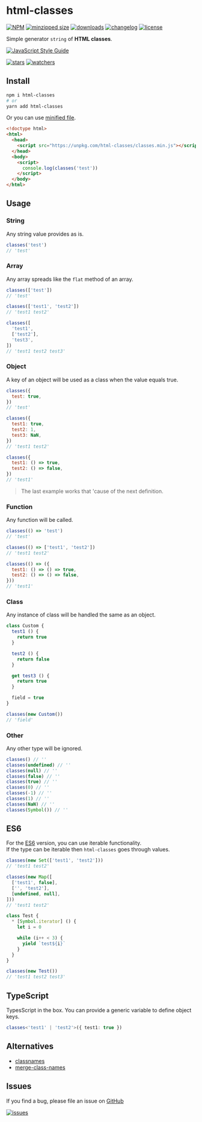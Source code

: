 # html-classes

[![NPM](https://img.shields.io/npm/v/html-classes.svg)](https://www.npmjs.com/package/html-classes)
[![minzipped size](https://img.shields.io/bundlephobia/minzip/html-classes)](https://bundlephobia.com/package/html-classes)
[![downloads](https://img.shields.io/npm/dm/html-classes.svg)](https://www.npmtrends.com/html-classes)
[![changelog](https://img.shields.io/badge/Changelog-⋮-brightgreen)](https://changelogs.xyz/html-classes)
[![license](https://img.shields.io/npm/l/html-classes)](https://github.com/d8corp/html-classes/blob/master/LICENSE)

Simple generator `string` of **HTML classes**.

[![JavaScript Style Guide](https://cdn.rawgit.com/standard/standard/master/badge.svg)](https://github.com/standard/standard)

[![stars](https://img.shields.io/github/stars/d8corp/html-classes?style=social)](https://github.com/d8corp/html-classes)
[![watchers](https://img.shields.io/github/watchers/d8corp/html-classes?style=social)](https://github.com/d8corp/html-classes)

## Install

```bash
npm i html-classes
# or
yarn add html-classes
```

Or you can use [minified file](https://github.com/d8corp/html-classes/blob/master/lib/classes.min.js).
```html
<!doctype html>
<html>
  <head>
    <script src="https://unpkg.com/html-classes/classes.min.js"></script>
  </head>
  <body>
    <script>
      console.log(classes('test'))
    </script>
  </body>
</html>
```

## Usage

### String

Any string value provides as is.
```javascript
classes('test')
// 'test'
```

### Array

Any array spreads like the `flat` method of an array.
```javascript
classes(['test'])
// 'test'

classes(['test1', 'test2'])
// 'test1 test2'

classes([
  'test1',
  ['test2'],
  'test3',
])
// 'test1 test2 test3'
```

### Object

A key of an object will be used as a class when the value equals true.
```javascript
classes({
  test: true,
})
// 'test'

classes({
  test1: true,
  test2: 1,
  test3: NaN,
})
// 'test1 test2'

classes({
  test1: () => true,
  test2: () => false,
})
// 'test1'
```

> The last example works that 'cause of the next definition.

### Function

Any function will be called.
```javascript
classes(() => 'test')
// 'test'

classes(() => ['test1', 'test2'])
// 'test1 test2'

classes(() => ({
  test1: () => () => true,
  test2: () => () => false,
}))
// 'test1'
```

### Class

Any instance of class will be handled the same as an object.
```javascript
class Custom {
  test1 () {
    return true
  }

  test2 () {
    return false
  }

  get test3 () {
    return true
  }

  field = true
}

classes(new Custom())
// 'field'
```

### Other

Any other type will be ignored.
```javascript
classes() // ''
classes(undefined) // ''
classes(null) // ''
classes(false) // ''
classes(true) // ''
classes(0) // ''
classes(-1) // ''
classes(1) // ''
classes(NaN) // ''
classes(Symbol()) // ''
```

## ES6

For the [ES6](https://github.com/d8corp/html-classes/blob/master/lib/es6.js) version, you can use iterable functionality.   
If the type can be iterable then `html-classes` goes through values.
```javascript
classes(new Set(['test1', 'test2']))
// 'test1 test2'

classes(new Map([
  ['test1', false],
  ['', 'test2'],
  [undefined, null],
]))
// 'test1 test2'

class Test {
  * [Symbol.iterator] () {
    let i = 0

    while (i++ < 3) {
      yield `test${i}`
    }
  }
}

classes(new Test())
// 'test1 test2 test3'
```

## TypeScript
TypesScript in the box.
You can provide a generic variable to define object keys.

```typescript
classes<'test1' | 'test2'>({ test1: true })
```

## Alternatives

- [classnames](https://www.npmjs.com/package/classnames)
- [merge-class-names](https://www.npmjs.com/package/merge-class-names)

## Issues

If you find a bug, please file an issue on [GitHub](https://github.com/d8corp/html-classes/issues)

[![issues](https://img.shields.io/github/issues-raw/d8corp/html-classes)](https://github.com/d8corp/html-classes/issues)

